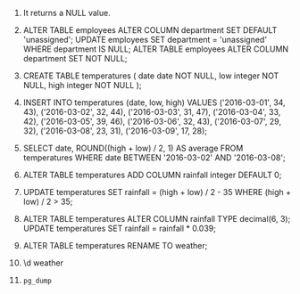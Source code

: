 1. It returns a NULL value. 

2. ALTER TABLE employees ALTER COLUMN department SET DEFAULT 'unassigned';
   UPDATE employees SET department = 'unassigned' WHERE department IS NULL;
   ALTER TABLE employees ALTER COLUMN department SET NOT NULL;

3. CREATE TABLE temperatures (
  date date NOT NULL, 
  low integer NOT NULL, 
  high integer NOT NULL
);

4. INSERT INTO temperatures (date, low, high)
   VALUES ('2016-03-01', 34, 43),
          ('2016-03-02', 32, 44),
          ('2016-03-03', 31, 47),
          ('2016-03-04', 33, 42),
          ('2016-03-05', 39, 46),
          ('2016-03-06', 32, 43),
          ('2016-03-07', 29, 32),
          ('2016-03-08', 23, 31),
          ('2016-03-09', 17, 28);

5. SELECT date, ROUND((high + low) / 2, 1) AS average FROM temperatures
   WHERE date BETWEEN '2016-03-02' AND '2016-03-08';

6. ALTER TABLE temperatures 
    ADD COLUMN rainfall integer DEFAULT 0;

7. UPDATE temperatures SET rainfall = (high + low) / 2 - 35
   WHERE (high + low) / 2 > 35;

8. ALTER TABLE temperatures ALTER COLUMN rainfall TYPE decimal(6, 3);
   UPDATE temperatures SET rainfall = rainfall * 0.039;

9. ALTER TABLE temperatures RENAME TO weather;

10. \d weather

11. `pg_dump`